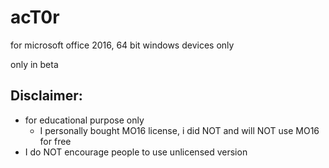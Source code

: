 # acT0r
for microsoft office 2016, 64 bit windows devices only

only in beta



## Disclaimer:
- for educational purpose only
  - I personally bought MO16 license, i did NOT and will NOT use MO16 for free
- I do NOT encourage people to use unlicensed version 
  
